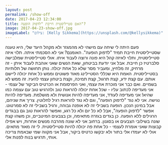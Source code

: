 ```yaml
---
layout: post
permalink: /show-off
date: 2017-04-23 12:34:00
title: האם סטייליסטית חייבת "לדפוק הופעה"?
image: 2017-04-23-show-off.jpg
imageLabel: "צילום: [Kelly Sikkema](https://unsplash.com/@kellysikkema)"
---
```


פעם היתה לי שיחה עם מישהי לא מהמגזר ולא מקהל היעד שלי, היא טענה שסטייליסטית חייבת תמיד "לדפוק הופעה".
האומנם?
אני לא הסכמתי איתה. תלוי איזה סטייליסטית, ותלוי לאיזה קהל היא פונה ורוצה לעבוד איתו.
אולי סטייליסטית שמלבישה סלברטיז כן חייבת. אבל אני יודעת בביטחון, שאת הנשים שאני אוהבת לעבוד איתן - זה מרחיק, זה מלחיץ, ומעביר מסר שלא כל אחת יכולה. נותן תחושה של תלותיות בסטייליסטית.
האמת היא שכללי הסטיילינג מאוד פשוטים וממש כל אחת יכולה ליישם אותם. עם קצת ידע, קצת תרגול, קצת תמיכה, וקצת ביטחון עצמי להעיז. זה ממש לא בשמיים.
ואם כבר אני מוכרת את עצמי, ואני הפרסומת או הכרטיס הביקור של עצמי - אני מעדיפה לכתוב עליו - שכל אחת יכולה להראות טוב ולהרגיש טוב עם עצמה כמו שהיא!
אני מעדיפה לעודד, אני מעדיפה להיות אנושית ולא מושלמת. מעדיפה להיות נגישה.
אני לא נגד "לדפוק הופעה", וגם לא נגד להראות רגיל לחלוטין. צריך את שניהם, אבל במינון הנכון.
הופעה בשבילי זה לא אופנה גבוהה, ורגיל בשבילי זה לא סמרטוט.
אפשר "לדפוק הופעה", אבל לא כל יום ולא כל רגע, ואפשר להראות טוב גם בבגדים הרגילים ללא הופעה. כן בגדים בגזרה מתאימה, וכן בצבעים המיטביים, וכן משהו קצת שונה בשילובי הצבעים או בסגנון.
ברחוב אני לא שונה מהרבה מנשים אחרות, ויש אפילו קבוצות שאני אומרת לעצמי - כל אחת פה יכולה להיות סטייליסטית.
לי זה מאוד מתאים. אולי לא יעמדו אלי בתור ולא יבקשו כרטיס ביקור, אבל אני מקווה שמי שבאמת צריכה אותי, תרגיש בנוח לפנות אלי.
